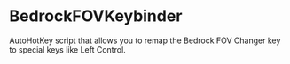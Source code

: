 # BedrockFOVKeybinder
AutoHotKey script that allows you to remap the Bedrock FOV Changer key to special keys like Left Control.
